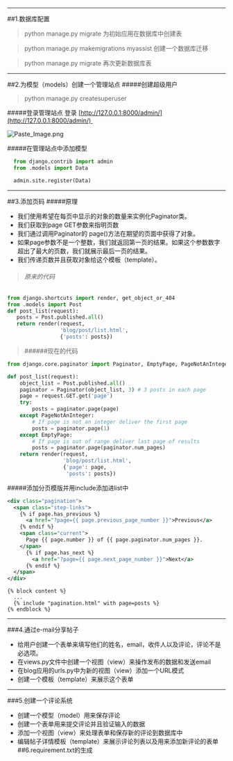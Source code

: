 ***
##1.数据库配置
> python manage.py migrate
为初始应用在数据库中创建表

>python manage.py makemigrations myassist
创建一个数据库迁移

>python manage.py migrate
再次更新数据库表
***
##2.为模型（models）创建一个管理站点
#####创建超级用户
>python manage.py createsuperuser  

#####登录管理站点
登录 [http://127.0.0.1:8000/admin/](http://127.0.0.1:8000/admin/) 

![Paste_Image.png](http://upload-images.jianshu.io/upload_images/5513300-26dd7c3e7321ae2c.png?imageMogr2/auto-orient/strip%7CimageView2/2/w/1240)  

#####在管理站点中添加模型
```python
  from django.contrib import admin
  from .models import Data

  admin.site.register(Data)
```
***
##3.添加页码
#####原理
* 我们使用希望在每页中显示的对象的数量来实例化Paginator类。
* 我们获取到page GET参数来指明页数
* 我们通过调用Paginator的 page()方法在期望的页面中获得了对象。
* 如果page参数不是一个整数，我们就返回第一页的结果。如果这个参数数字超出了最大的页数，我们就展示最后一页的结果。
* 我们传递页数并且获取对象给这个模板（template）。
>###### 原来的代码
 ```python
from django.shortcuts import render, get_object_or_404
from .models import Post
def post_list(request):
    posts = Post.published.all()
    return render(request,
                  'blog/post/list.html',
                  {'posts': posts})
```
>######现在的代码
```python
from django.core.paginator import Paginator, EmptyPage, PageNotAnInteger

def post_list(request):
    object_list = Post.published.all()
    paginator = Paginator(object_list, 3) # 3 posts in each page
    page = request.GET.get('page')
    try:
        posts = paginator.page(page)
    except PageNotAnInteger:
        # If page is not an integer deliver the first page
        posts = paginator.page(1)
    except EmptyPage:
        # If page is out of range deliver last page of results
        posts = paginator.page(paginator.num_pages)
    return render(request,
                  'blog/post/list.html',
                  {'page': page, 
                   'posts': posts})
```
#####添加分页模版并用include添加进list中
```xml
<div class="pagination">
  <span class="step-links">
    {% if page.has_previous %}
      <a href="?page={{ page.previous_page_number }}">Previous</a>
    {% endif %}
    <span class="current">
      Page {{ page.number }} of {{ page.paginator.num_pages }}.
    </span>
      {% if page.has_next %}
        <a href="?page={{ page.next_page_number }}">Next</a>
      {% endif %}
  </span>
</div>
```
```django
{% block content %}
  ...
  {% include "pagination.html" with page=posts %}
{% endblock %}
```
***
###4.通过e-mail分享帖子
* 给用户创建一个表单来填写他们的姓名，email，收件人以及评论，评论不是必选项。
* 在views.py文件中创建一个视图（view）来操作发布的数据和发送email
* 在blog应用的urls.py中为新的视图（view）添加一个URL模式
* 创建一个模板（template）来展示这个表单
***
###5.创建一个评论系统
* 创建一个模型（model）用来保存评论
* 创建一个表单用来提交评论并且验证输入的数据
* 添加一个视图（view）来处理表单和保存新的评论到数据库中
* 编辑帖子详情模板（template）来展示评论列表以及用来添加新评论的表单
##6.requirement.txt的生成
